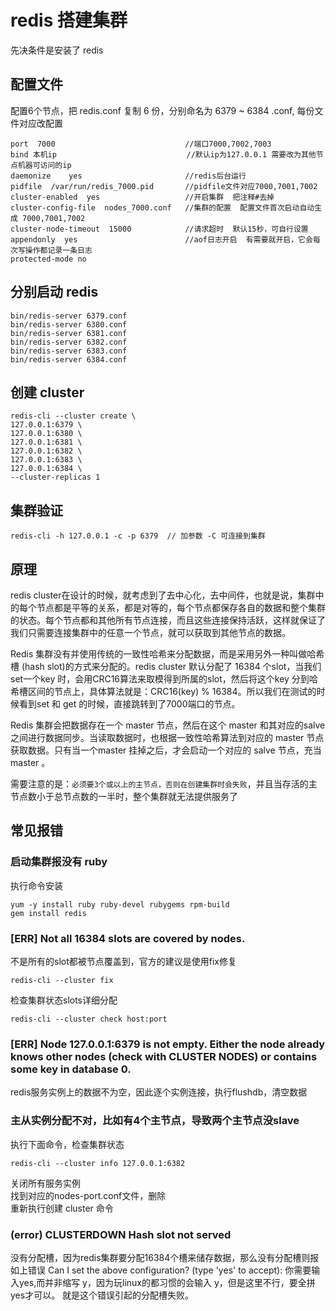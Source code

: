 # redis 搭建集群

先决条件是安装了 redis

## 配置文件
配置6个节点，把 redis.conf 复制 6 份，分别命名为 6379 ~ 6384 .conf, 每份文件对应改配置

```shell
port  7000                             //端口7000,7002,7003        
bind 本机ip                             //默认ip为127.0.0.1 需要改为其他节点机器可访问的ip
daemonize    yes                       //redis后台运行
pidfile  /var/run/redis_7000.pid       //pidfile文件对应7000,7001,7002
cluster-enabled  yes                   //开启集群  把注释#去掉
cluster-config-file  nodes_7000.conf   //集群的配置  配置文件首次启动自动生成 7000,7001,7002
cluster-node-timeout  15000            //请求超时  默认15秒，可自行设置
appendonly  yes                        //aof日志开启  有需要就开启，它会每次写操作都记录一条日志　
protected-mode no
```

## 分别启动 redis
```shell
bin/redis-server 6379.conf
bin/redis-server 6380.conf
bin/redis-server 6381.conf
bin/redis-server 6382.conf
bin/redis-server 6383.conf
bin/redis-server 6384.conf
```

## 创建 cluster
```shell
redis-cli --cluster create \
127.0.0.1:6379 \
127.0.0.1:6380 \
127.0.0.1:6381 \
127.0.0.1:6382 \
127.0.0.1:6383 \
127.0.0.1:6384 \
--cluster-replicas 1
```

## 集群验证
```shell
redis-cli -h 127.0.0.1 -c -p 6379  // 加参数 -C 可连接到集群
```


## 原理
redis cluster在设计的时候，就考虑到了去中心化，去中间件，也就是说，集群中的每个节点都是平等的关系，都是对等的，每个节点都保存各自的数据和整个集群的状态。每个节点都和其他所有节点连接，而且这些连接保持活跃，这样就保证了我们只需要连接集群中的任意一个节点，就可以获取到其他节点的数据。

Redis 集群没有并使用传统的一致性哈希来分配数据，而是采用另外一种叫做哈希槽 (hash slot)的方式来分配的。redis cluster 默认分配了 16384 个slot，当我们set一个key 时，会用CRC16算法来取模得到所属的slot，然后将这个key 分到哈希槽区间的节点上，具体算法就是：CRC16(key) % 16384。所以我们在测试的时候看到set 和 get 的时候，直接跳转到了7000端口的节点。

Redis 集群会把数据存在一个 master 节点，然后在这个 master 和其对应的salve 之间进行数据同步。当读取数据时，也根据一致性哈希算法到对应的 master 节点获取数据。只有当一个master 挂掉之后，才会启动一个对应的 salve 节点，充当 master 。

需要注意的是：`必须要3个或以上的主节点，否则在创建集群时会失败`，并且当存活的主节点数小于总节点数的一半时，整个集群就无法提供服务了


## 常见报错

### 启动集群报没有 ruby
执行命令安装
```shell
yum -y install ruby ruby-devel rubygems rpm-build
gem install redis
```

### [ERR] Not all 16384 slots are covered by nodes.
不是所有的slot都被节点覆盖到，官方的建议是使用fix修复
```shell
redis-cli --cluster fix
```
检查集群状态slots详细分配

```shell
redis-cli --cluster check host:port
```

### [ERR] Node 127.0.0.1:6379 is not empty. Either the node already knows other nodes (check with CLUSTER NODES) or contains some key in database 0.
redis服务实例上的数据不为空，因此逐个实例连接，执行flushdb，清空数据

### 主从实例分配不对，比如有4个主节点，导致两个主节点没slave
执行下面命令，检查集群状态
```shell
redis-cli --cluster info 127.0.0.1:6382
```
关闭所有服务实例  
找到对应的nodes-port.conf文件，删除  
重新执行创建 cluster 命令

### (error) CLUSTERDOWN Hash slot not served
没有分配槽，因为redis集群要分配16384个槽来储存数据，那么没有分配槽则报如上错误
Can I set the above configuration? (type 'yes' to accept): 
你需要输入yes,而并非缩写 y，因为玩linux的都习惯的会输入 y，但是这里不行，要全拼yes才可以。
就是这个错误引起的分配槽失败。
